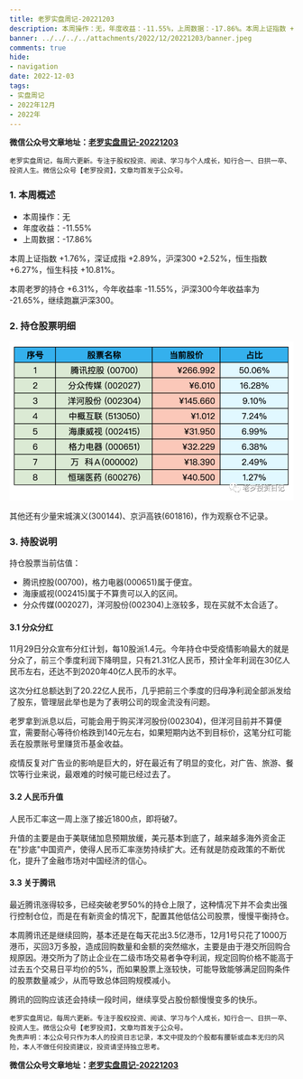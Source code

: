 ```yaml
---
title: 老罗实盘周记-20221203
description: 本周操作：无，年度收益：-11.55%，上周数据：-17.86%。本周上证指数 +1.76%，深证成指 +2.89%，沪深300 +2.52%，恒生指数 +6.27%，恒生科技 +10.81%。本周老罗的持仓 +6.31%，今年收益率 -11.55%，沪深300今年收益率为 -21.65%，继续跑赢沪深300。其他还有少量宋城演义(300144)、京沪高铁(601816)，作为观察仓不记录。
banner: ../../../../attachments/2022/12/20221203/banner.jpeg
comments: true
hide:
- navigation
date: 2022-12-03
tags:
- 实盘周记
- 2022年12月
- 2022年
---
```


__微信公众号文章地址：[老罗实盘周记-20221203](https://mp.weixin.qq.com/s/Vd5AmKFIfspgn49O6t042Q)__

```
老罗实盘周记，每周六更新。专注于股权投资、阅读、学习与个人成长，知行合一、日拱一卒、投资人生。微信公众号【老罗投资】，文章均首发于公众号。
```

### 1. 本周概述

+ 本周操作：<span class="red">无</span>
+ 年度收益：<span class="green">-11.55%</span>
+ 上周数据：<span class="green">-17.86%</span>

本周上证指数 +1.76%，深证成指 +2.89%，沪深300 +2.52%，恒生指数 +6.27%，恒生科技 +10.81%。

本周老罗的持仓 <span class="red">+6.31%</span>，今年收益率 <span class="green">-11.55%</span>，沪深300今年收益率为 <span class="green">-21.65%</span>，继续跑赢沪深300。

### 2. 持仓股票明细

![持仓股票明细 (港股已换算为人民币)](../../../attachments/2022/12/20221203/1.png)

其他还有少量宋城演义(300144)、京沪高铁(601816)，作为观察仓不记录。

### 3. 持股说明

持仓股票当前估值：

+ 腾讯控股(00700)，格力电器(000651)属于便宜。
+ 海康威视(002415)属于不算贵可以入的区间。
+ 分众传媒(002027)，洋河股份(002304)上涨较多，现在买就不太合适了。

#### 3.1 分众分红

11月29日分众宣布分红计划，每10股派1.4元。今年持仓中受疫情影响最大的就是分众了，前三个季度利润下降明显，只有21.31亿人民币，预计全年利润在30亿人民币左右，还达不到2020年40亿人民币的水平。

这次分红总额达到了20.22亿人民币，几乎把前三个季度的归母净利润全部派发给了股东，管理层此举也是为了表明公司的现金流没有问题。

老罗拿到派息以后，可能会用于购买洋河股份(002304)，但洋河目前并不算便宜，需要耐心等待价格跌到140元左右，如果短期内达不到目标价，这笔分红可能丢在股票账号里赚货币基金收益。

疫情反复对广告业的影响是巨大的，好在最近有了明显的变化，对广告、旅游、餐饮等行业来说，最艰难的时候可能已经过去了。

#### 3.2 人民币升值

人民币汇率这一周上涨了接近1800点，即将破7。

升值的主要是由于美联储加息预期放缓，美元基本到底了，越来越多海外资金正在"抄底"中国资产，使得人民币汇率涨势持续扩大。还有就是防疫政策的不断优化，提升了金融市场对中国经济的信心。

#### 3.3 关于腾讯

最近腾讯涨得较多，已经突破老罗50%的持仓上限了，这种情况下并不会卖出强行控制仓位，而是在有新资金的情况下，配置其他低估公司股票，慢慢平衡持仓。

本周腾讯还是继续回购，基本还是在每天花出3.5亿港币，12月1号只花了1000万港币，买回3万多股，造成回购数量和金额的突然缩水，主要是由于港交所回购合规原因。港交所为了防止企业在二级市场交易者争夺利润，规定回购价格不能高于过去五个交易日平均价的5%，而如果股票上涨较快，可能导致能够满足回购条件的股票数量减少，从而导致总体回购规模减小。

腾讯的回购应该还会持续一段时间，继续享受占股份额慢慢变多的快乐。

```
老罗实盘周记，每周六更新。专注于股权投资、阅读、学习与个人成长，知行合一、日拱一卒、投资人生。微信公众号【老罗投资】，文章均首发于公众号。
免责声明：本公众号只作为本人的投资日志记录，本文中提及的个股都有腰斩或血本无归的风险，本人不做任何投资建议，投资请坚持独立思考。
```

__微信公众号文章地址：[老罗实盘周记-20221203](https://mp.weixin.qq.com/s/Vd5AmKFIfspgn49O6t042Q)__